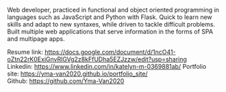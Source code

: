 Web developer, practiced in functional and object oriented programming in languages such as JavaScript and Python with Flask. Quick to learn new skills and adapt to new syntaxes, while driven to tackle difficult problems. Built multiple web applications that serve information in the forms of SPA and multipage apps. 

Resume link: https://docs.google.com/document/d/1ncO41-oZtn22rK0ExiGnvRlGVg2z8kFfUDha5EZJzzw/edit?usp=sharing
Linkedin: https://www.linkedin.com/in/katelyn-m-0369881ab/
Portfolio site: https://yma-van2020.github.io/portfolio_site/
Github: https://github.com/Yma-Van2020


